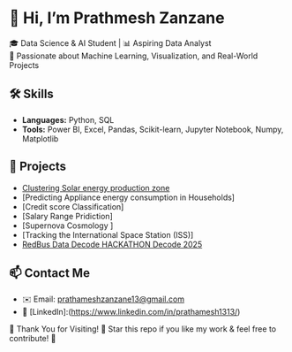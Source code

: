 # 👋 Hi, I’m Prathmesh Zanzane
🎓 Data Science & AI Student | 📊 Aspiring Data Analyst  
🚀 Passionate about Machine Learning, Visualization, and Real-World Projects

## 🛠️ Skills
- **Languages:** Python, SQL
- **Tools:** Power BI, Excel, Pandas, Scikit-learn, Jupyter Notebook, Numpy, Matplotlib

## 📂 Projects
- [Clustering Solar energy production zone](https://github.com/PRATHAMESH2913/Clustering-Solar-energy-production-zone)
- [Predicting Appliance energy consumption in Households]
- [Credit score Classification]
- [Salary Range Pridiction]
- [Supernova Cosmology ]
- [Tracking the International Space Station (ISS)]
- [RedBus Data Decode HACKATHON Decode 2025](https://github.com/PRATHAMESH2913/RedBus-Data-Decode-Hackathon2025)
  
## 📫 Contact Me
- ✉️ Email: prathameshzanzane13@gmail.com  
- 🔗 [LinkedIn]:(https://www.linkedin.com/in/prathamesh1313/)

🎉 Thank You for Visiting!
🔔 Star this repo if you like my work & feel free to contribute! 🌟



